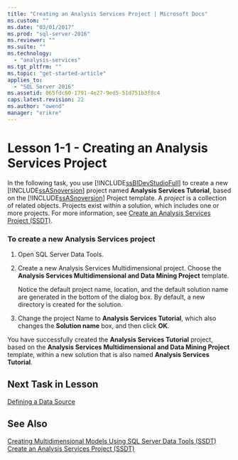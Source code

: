 ```yaml
---
title: "Creating an Analysis Services Project | Microsoft Docs"
ms.custom: ""
ms.date: "03/01/2017"
ms.prod: "sql-server-2016"
ms.reviewer: ""
ms.suite: ""
ms.technology: 
  - "analysis-services"
ms.tgt_pltfrm: ""
ms.topic: "get-started-article"
applies_to: 
  - "SQL Server 2016"
ms.assetid: 065fdc60-1791-4e27-9ed5-51d751b3f8c4
caps.latest.revision: 22
ms.author: "owend"
manager: "erikre"
---
```

# Lesson 1-1 - Creating an Analysis Services Project
In the following task, you use [!INCLUDE[ssBIDevStudioFull](../../analysis-services/includes/ssbidevstudiofull-md.md)] to create a new [!INCLUDE[ssASnoversion](../../analysis-services/includes/ssasnoversion-md.md)] project named **Analysis Services Tutorial**, based on the [!INCLUDE[ssASnoversion](../../analysis-services/includes/ssasnoversion-md.md)] Project template. A *project* is a collection of related objects. Projects exist within a solution, which includes one or more projects. For more information, see [Create an Analysis Services Project &#40;SSDT&#41;](../../analysis-services/multidimensional-models/create-an-analysis-services-project-ssdt.md).  
  
### To create a new Analysis Services project  
  
1.  Open SQL Server Data Tools.  
  
  
2.  Create a new Analysis Services Multidimensional project. Choose the **Analysis Services Multidimensional and Data Mining Project** template.  
  
    Notice the default project name, location, and the default solution name are generated in the bottom of the dialog box. By default, a new directory is created for the solution.  
  
3.  Change the project Name to **Analysis Services Tutorial**, which also changes the **Solution name** box, and then click **OK**.  
  
You have successfully created the **Analysis Services Tutorial** project, based on the **Analysis Services Multidimensional and Data Mining Project** template, within a new solution that is also named **Analysis Services Tutorial**.  
  
## Next Task in Lesson  
[Defining a Data Source](../Topic/Defining%20a%20Data%20Source.md)  
  
## See Also  
[Creating Multidimensional Models Using SQL Server Data Tools &#40;SSDT&#41;](../../analysis-services/multidimensional-models/creating-multidimensional-models-using-sql-server-data-tools-ssdt.md)  
[Create an Analysis Services Project &#40;SSDT&#41;](../../analysis-services/multidimensional-models/create-an-analysis-services-project-ssdt.md)  
  
  
  
